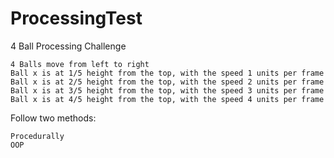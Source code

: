# ProcessingTest
4 Ball Processing Challenge

    4 Balls move from left to right
    Ball x is at 1/5 height from the top, with the speed 1 units per frame
    Ball x is at 2/5 height from the top, with the speed 2 units per frame
    Ball x is at 3/5 height from the top, with the speed 3 units per frame
    Ball x is at 4/5 height from the top, with the speed 4 units per frame

Follow two methods:

    Procedurally
    OOP

